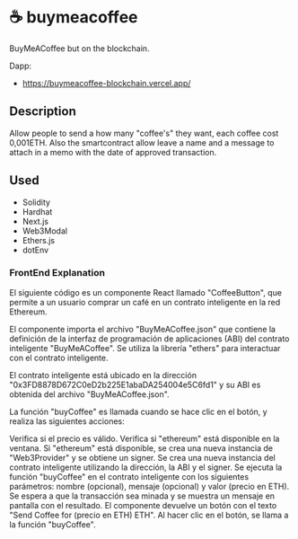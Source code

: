 
#  :coffee: buymeacoffee
BuyMeACoffee but on the blockchain.

Dapp:
- https://buymeacoffee-blockchain.vercel.app/

## Description

Allow people to send a how many "coffee's" they want, each coffee cost 0,001ETH.
Also the smartcontract allow leave a name and a message to attach in a memo with the date of approved transaction.

## Used
- Solidity
- Hardhat
- Next.js
- Web3Modal
- Ethers.js
- dotEnv

### FrontEnd Explanation
El siguiente código es un componente React llamado "CoffeeButton", que permite a un usuario comprar un café en un contrato inteligente en la red Ethereum.

El componente importa el archivo "BuyMeACoffee.json" que contiene la definición de la interfaz de programación de aplicaciones (ABI) del contrato inteligente "BuyMeACoffee". Se utiliza la librería "ethers" para interactuar con el contrato inteligente.

El contrato inteligente está ubicado en la dirección "0x3FD8878D672C0eD2b225E1abaDA254004e5C6fd1" y su ABI es obtenida del archivo "BuyMeACoffee.json".

La función "buyCoffee" es llamada cuando se hace clic en el botón, y realiza las siguientes acciones:

Verifica si el precio es válido.
Verifica si "ethereum" está disponible en la ventana.
Si "ethereum" está disponible, se crea una nueva instancia de "Web3Provider" y se obtiene un signer.
Se crea una nueva instancia del contrato inteligente utilizando la dirección, la ABI y el signer.
Se ejecuta la función "buyCoffee" en el contrato inteligente con los siguientes parámetros: nombre (opcional), mensaje (opcional) y valor (precio en ETH).
Se espera a que la transacción sea minada y se muestra un mensaje en pantalla con el resultado.
El componente devuelve un botón con el texto "Send Coffee for (precio en ETH) ETH". Al hacer clic en el botón, se llama a la función "buyCoffee".
